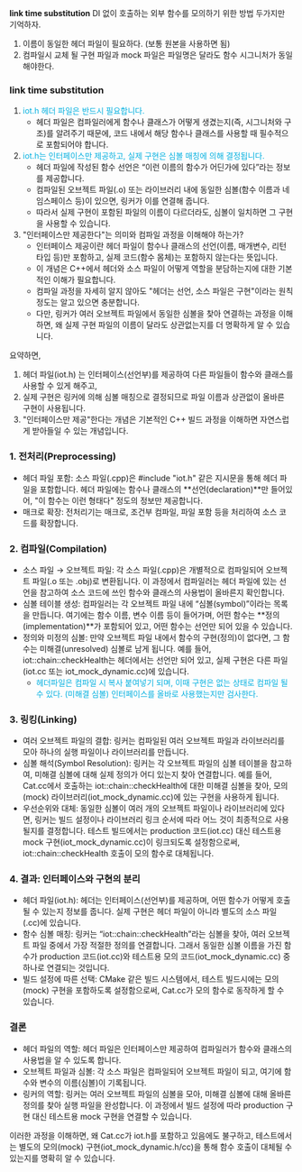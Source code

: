 **link time substitution**
DI 없이 호출하는 외부 함수를 모의하기 위한 방법
두가지만 기억하자.
1. 이름이 동일한 헤더 파일이 필요하다. (보통 원본을 사용하면 됨)
2. 컴파일시 교체 될 구현 파일과 mock 파일은 파일명은 달라도 함수 시그니처가 동일해야한다.

### link time substitution
1. <font color="sky-blue">iot.h 헤더 파일은 반드시 필요합니다.</font>
	  - 헤더 파일은 컴파일러에게 함수나 클래스가 어떻게 생겼는지(즉, 시그니처와 구조)를 알려주기 때문에, 코드 내에서 해당 함수나 클래스를 사용할 때 필수적으로 포함되어야 합니다.
2. <font color="sky-blue">iot.h는 인터페이스만 제공하고, 실제 구현은 심볼 매칭에 의해 결정됩니다.</font>
	  - 헤더 파일에 작성된 함수 선언은 “이런 이름의 함수가 어딘가에 있다”라는 정보를 제공합니다.
	  - 컴파일된 오브젝트 파일(.o) 또는 라이브러리 내에 동일한 심볼(함수 이름과 네임스페이스 등)이 있으면, 링커가 이를 연결해 줍니다.
	  - 따라서 실제 구현이 포함된 파일의 이름이 다르더라도, 심볼이 일치하면 그 구현을 사용할 수 있습니다.
3. "인터페이스만 제공한다"는 의미와 컴파일 과정을 이해해야 하는가?
	- 인터페이스 제공이란 헤더 파일이 함수나 클래스의 선언(이름, 매개변수, 리턴타입 등)만 포함하고, 실제 코드(함수 몸체)는 포함하지 않는다는 뜻입니다.
	- 이 개념은 C++에서 헤더와 소스 파일이 어떻게 역할을 분담하는지에 대한 기본적인 이해가 필요합니다.
	- 컴파일 과정을 자세히 알지 않아도 "헤더는 선언, 소스 파일은 구현"이라는 원칙 정도는 알고 있으면 충분합니다.
	- 다만, 링커가 여러 오브젝트 파일에서 동일한 심볼을 찾아 연결하는 과정을 이해하면, 왜 실제 구현 파일의 이름이 달라도 상관없는지를 더 명확하게 알 수 있습니다.

요약하면,
1. 헤더 파일(iot.h) 는 인터페이스(선언부)를 제공하여 다른 파일들이 함수와 클래스를 사용할 수 있게 해주고,
2. 실제 구현은 링커에 의해 심볼 매칭으로 결정되므로 파일 이름과 상관없이 올바른 구현이 사용됩니다.
3. "인터페이스만 제공"한다는 개념은 기본적인 C++ 빌드 과정을 이해하면 자연스럽게 받아들일 수 있는 개념입니다.

### 1. 전처리(Preprocessing)
- 헤더 파일 포함:
소스 파일(.cpp)은 #include "iot.h" 같은 지시문을 통해 헤더 파일을 포함합니다.
헤더 파일에는 함수나 클래스의 **선언(declaration)**만 들어있어, "이 함수는 이런 형태다" 정도의 정보만 제공합니다.
- 매크로 확장:
전처리기는 매크로, 조건부 컴파일, 파일 포함 등을 처리하여 소스 코드를 확장합니다.

### 2. 컴파일(Compilation)
- 소스 파일 → 오브젝트 파일:
각 소스 파일(.cpp)은 개별적으로 컴파일되어 오브젝트 파일(.o 또는 .obj)로 변환됩니다.
이 과정에서 컴파일러는 헤더 파일에 있는 선언을 참고하여 소스 코드에 쓰인 함수와 클래스의 사용법이 올바른지 확인합니다.
- 심볼 테이블 생성:
컴파일러는 각 오브젝트 파일 내에 “심볼(symbol)”이라는 목록을 만듭니다.
여기에는 함수 이름, 변수 이름 등이 들어가며, 어떤 함수는 **정의(implementation)**가 포함되어 있고, 어떤 함수는 선언만 되어 있을 수 있습니다.
- 정의와 미정의 심볼:
만약 오브젝트 파일 내에서 함수의 구현(정의)이 없다면, 그 함수는 미해결(unresolved) 심볼로 남게 됩니다.
예를 들어, iot::chain::checkHealth는 헤더에서는 선언만 되어 있고, 실제 구현은 다른 파일(iot.cc 또는 iot_mock_dynamic.cc)에 있습니다.
	- <font color="sky-blue">헤더파일은 컴파일 시 복사 붙여넣기 되며, 이때 구현은 없는 상태로 컴파일 될 수 있다. (미해결 심볼) 인터페이스를 올바로 사용했는지만 검사한다.</font>

### 3. 링킹(Linking)
- 여러 오브젝트 파일의 결합:
링커는 컴파일된 여러 오브젝트 파일과 라이브러리를 모아 하나의 실행 파일이나 라이브러리를 만듭니다.
- 심볼 해석(Symbol Resolution):
링커는 각 오브젝트 파일의 심볼 테이블을 참고하여, 미해결 심볼에 대해 실제 정의가 어디 있는지 찾아 연결합니다.
예를 들어, Cat.cc에서 호출하는 iot::chain::checkHealth에 대한 미해결 심볼을 찾아, 모의(mock) 라이브러리(iot_mock_dynamic.cc)에 있는 구현을 사용하게 됩니다.
- 우선순위와 대체:
동일한 심볼이 여러 개의 오브젝트 파일이나 라이브러리에 있다면, 링커는 빌드 설정이나 라이브러리 링크 순서에 따라 어느 것이 최종적으로 사용될지를 결정합니다.
테스트 빌드에서는 production 코드(iot.cc) 대신 테스트용 mock 구현(iot_mock_dynamic.cc)이 링크되도록 설정함으로써, iot::chain::checkHealth 호출이 모의 함수로 대체됩니다.

### 4. 결과: 인터페이스와 구현의 분리
- 헤더 파일(iot.h):
헤더는 인터페이스(선언부)를 제공하며, 어떤 함수가 어떻게 호출될 수 있는지 정보를 줍니다.
실제 구현은 헤더 파일이 아니라 별도의 소스 파일(.cc)에 있습니다.
- 함수 심볼 매칭:
링커는 “iot::chain::checkHealth”라는 심볼을 찾아, 여러 오브젝트 파일 중에서 가장 적절한 정의를 연결합니다.
그래서 동일한 심볼 이름을 가진 함수가 production 코드(iot.cc)와 테스트용 모의 코드(iot_mock_dynamic.cc) 중 하나로 연결되는 것입니다.
- 빌드 설정에 따른 선택:
CMake 같은 빌드 시스템에서, 테스트 빌드시에는 모의(mock) 구현을 포함하도록 설정함으로써, Cat.cc가 모의 함수로 동작하게 할 수 있습니다.

### 결론
- 헤더 파일의 역할:
헤더 파일은 인터페이스만 제공하여 컴파일러가 함수와 클래스의 사용법을 알 수 있도록 합니다.
- 오브젝트 파일과 심볼:
각 소스 파일은 컴파일되어 오브젝트 파일이 되고, 여기에 함수와 변수의 이름(심볼)이 기록됩니다.
- 링커의 역할:
링커는 여러 오브젝트 파일의 심볼을 모아, 미해결 심볼에 대해 올바른 정의를 찾아 실행 파일을 완성합니다.
이 과정에서 빌드 설정에 따라 production 구현 대신 테스트용 mock 구현을 연결할 수 있습니다.

이러한 과정을 이해하면, 왜 Cat.cc가 iot.h를 포함하고 있음에도 불구하고, 테스트에서는 별도의 모의(mock) 구현(iot_mock_dynamic.h/cc)을 통해 함수 호출이 대체될 수 있는지를 명확히 알 수 있습니다.